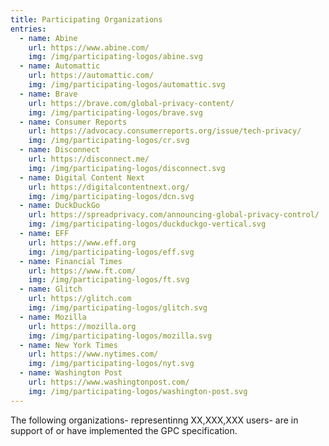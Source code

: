```yaml
---
title: Participating Organizations
entries:
  - name: Abine
    url: https://www.abine.com/
    img: /img/participating-logos/abine.svg
  - name: Automattic
    url: https://automattic.com/
    img: /img/participating-logos/automattic.svg
  - name: Brave
    url: https://brave.com/global-privacy-content/
    img: /img/participating-logos/brave.svg
  - name: Consumer Reports
    url: https://advocacy.consumerreports.org/issue/tech-privacy/
    img: /img/participating-logos/cr.svg
  - name: Disconnect
    url: https://disconnect.me/
    img: /img/participating-logos/disconnect.svg
  - name: Digital Content Next
    url: https://digitalcontentnext.org/
    img: /img/participating-logos/dcn.svg
  - name: DuckDuckGo
    url: https://spreadprivacy.com/announcing-global-privacy-control/
    img: /img/participating-logos/duckduckgo-vertical.svg
  - name: EFF
    url: https://www.eff.org
    img: /img/participating-logos/eff.svg
  - name: Financial Times
    url: https://www.ft.com/
    img: /img/participating-logos/ft.svg
  - name: Glitch
    url: https://glitch.com
    img: /img/participating-logos/glitch.svg
  - name: Mozilla
    url: https://mozilla.org
    img: /img/participating-logos/mozilla.svg
  - name: New York Times
    url: https://www.nytimes.com/
    img: /img/participating-logos/nyt.svg
  - name: Washington Post
    url: https://www.washingtonpost.com/
    img: /img/participating-logos/washington-post.svg
---
```


The following organizations- representinng XX,XXX,XXX users- are in support of or have implemented the GPC specification.

